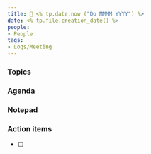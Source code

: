 ```yaml
---
title: 👥 <% tp.date.now ("Do MMMM YYYY") %> 
date: <% tp.file.creation_date() %> 
people:
- People
tags:
- Logs/Meeting
---
```


### Topics


### Agenda


### Notepad


### Action items
- [ ] 

